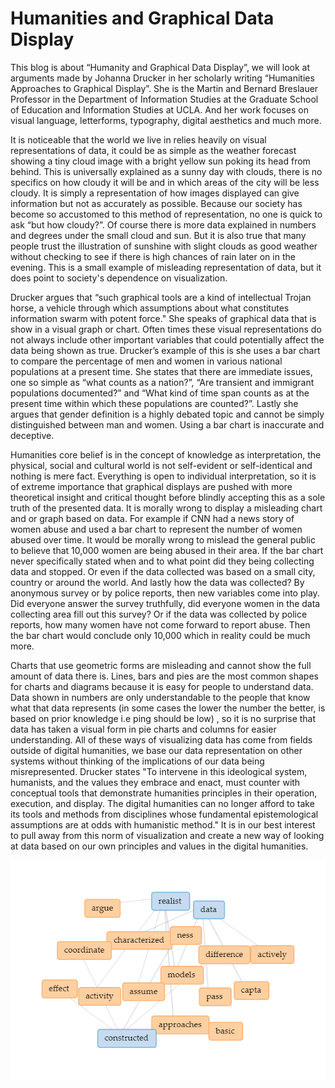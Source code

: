 # Humanities and Graphical Data Display


This blog is about “Humanity and Graphical Data Display”, we will look at arguments made by Johanna Drucker in her scholarly writing “Humanities Approaches to Graphical Display”. She is the Martin and Bernard Breslauer Professor in the Department of Information Studies at the Graduate School of Education and Information Studies at UCLA. And her work focuses on visual language, letterforms, typography, digital aesthetics and much more. 

It is noticeable that the world we live in relies heavily on visual representations of data, it could be as simple as the weather forecast showing a tiny cloud image with a bright yellow sun poking its head from behind. This is universally explained as a sunny day with clouds, there is no specifics on how cloudy it will be and in which areas of the city will be less cloudy. It is simply a representation of how images displayed can give information but not as accurately as possible. Because our society has become so accustomed to this method of representation, no one is quick to ask “but how cloudy?”. Of course there is more data explained in numbers and degrees under the small cloud and sun. But it is also true that many people trust the illustration of sunshine with slight clouds as good weather without checking to see if there is high chances of rain later on in the evening. This is a small example of misleading representation of data, but it does point to society's dependence on visualization. 

Drucker argues that “such graphical tools are a kind of intellectual Trojan horse, a vehicle through which assumptions about what constitutes information swarm with potent force." She speaks of graphical data that is show in a visual graph or chart. Often times these visual representations do not always include other important variables that could potentially affect the data being shown as true. Drucker’s example of this is she uses a bar chart to compare the percentage of men and women in various national populations at a present time. She states that there are immediate issues, one so simple as “what counts as a nation?”, “Are transient and immigrant populations documented?” and “What kind of time span counts as at the present time within which these populations are counted?”. Lastly she argues that gender definition is a highly debated topic and cannot be simply distinguished between man and women. Using a bar chart is inaccurate and deceptive. 
	
Humanities core belief is in the concept of knowledge as interpretation, the physical, social and cultural world is not self-evident or self-identical and nothing is mere fact. Everything is open to individual interpretation, so it is of extreme importance that graphical displays are pushed with more theoretical insight and critical thought before blindly accepting this as a sole truth of the presented data. It is morally wrong to display a misleading chart and or graph based on data. For example if CNN had a news story of women abuse and used a bar chart to represent the number of women abused over time. It would be morally wrong to mislead the general public to believe that 10,000 women are being abused in their area. If the bar chart never specifically stated when and to what point did they being collecting data and stopped. Or even if the data collected was based on a small city, country or around the world. And lastly how the data was collected? By anonymous survey or by police reports, then new variables come into play. Did everyone answer the survey truthfully, did everyone women in the data collecting area fill out this survey? Or if the data was collected by police reports, how many women have not come forward to report abuse. Then the bar chart would conclude only 10,000 which in reality could be much more. 

Charts that use geometric forms are misleading and cannot show the full amount of data there is. Lines, bars and pies are the most common shapes for charts and diagrams because it is easy for people to understand data. Data shown in numbers are only understandable to the people that know what that data represents (in some cases the lower the number the better, is based on prior knowledge i.e ping should be low) , so it is no surprise that data has taken a visual form in pie charts and columns for easier understanding.  All of these ways of visualizing data has come from fields outside of digital humanities, we base our data representation on other systems without thinking of the implications of our data being misrepresented. Drucker states "To intervene in this ideological system, humanists, and the values they embrace and enact, must counter with conceptual tools that demonstrate humanities principles in their operation, execution, and display. The digital humanities can no longer afford to take its tools and methods from disciplines whose fundamental epistemological assumptions are at odds with humanistic method." It is in our best interest to pull away from this norm of visualization and create a new way of looking at data based on our own principles and values in the digital humanities.


<img src="example.png" alt="example img">
